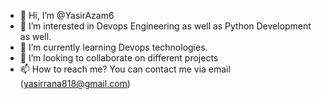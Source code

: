 - 👋 Hi, I’m @YasirAzam6
- 👀 I’m interested in Devops Engineering as well as Python Development as well.
- 🌱 I’m currently learning Devops technologies.
- 💞️ I’m looking to collaborate on different projects 
- 📫 How to reach me? You can contact me via email (yasirrana818@gmail.com)

<!---
YasirAzam6/YasirAzam6 is a ✨ special ✨ repository because its `README.md` (this file) appears on your GitHub profile.
You can click the Preview link to take a look at your changes.
--->

